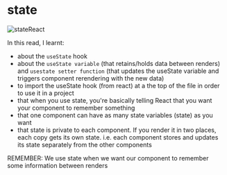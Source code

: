 # state

![stateReact](https://user-images.githubusercontent.com/85868026/201592480-fc456fd9-0eb6-45ab-a0b7-d85d3c8e6191.png)

In this read, I learnt:

- about the `useState` hook
- about the `useState variable` (that retains/holds data between renders) and `usestate setter function` (that updates the useState variable and triggers component rerendering with the new data)
- to import the useState hook (from react) at a the top of the file in order to use it in a project
- that when you use state, you're basically telling React that you want your component to remember something
- that one component can have as many state variables (state) as you want
- that state is private to each component. If you render it in two places, each copy gets its own state. i.e. each component stores and updates its state separately from the other components

REMEMBER: We use state when we want our component to remember some information between renders
